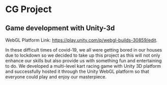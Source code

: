 # CG Project
Game development with Unity-3d
--
WebGL Platform Link: https://play.unity.com/p/webgl-builds-30859/edit.

In these difficult times of covid-19, we all were getting
bored in our houses due to lockdown so we decided to take
up this project as this will not only enhance our skills but
also provide us with something fun and entertaining to do.
We developed a multi-level kart racing game with Unity
3D platform and successfully hosted it through the Unity
WebGL platform so that everyone could play and enjoy our
masterpiece.
